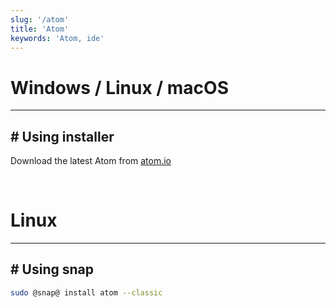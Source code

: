 ```yaml
---
slug: '/atom'
title: 'Atom'
keywords: 'Atom, ide'
---
```


# Windows / Linux / macOS
---
## # Using installer
Download the latest Atom from [atom.io](https://atom.io/)

<br />

# Linux
---
## # Using snap

```bash
sudo @snap@ install atom --classic
```
